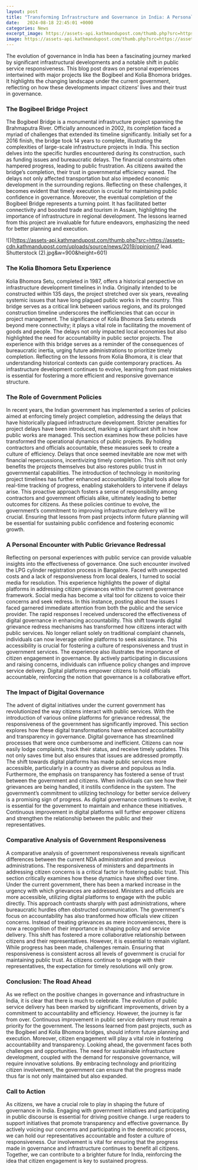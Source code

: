 ```yaml
---
layout: post
title: "Transforming Infrastructure and Governance in India: A Personal Journey"
date:   2024-08-18 22:45:01 +0000
categories: News
excerpt_image: https://assets-api.kathmandupost.com/thumb.php?src=https://assets-cdn.kathmandupost.com/uploads/source/news/2019/opinion/7 lead. Shutterstock (2).jpg&amp;w=900&amp;height=601
image: https://assets-api.kathmandupost.com/thumb.php?src=https://assets-cdn.kathmandupost.com/uploads/source/news/2019/opinion/7 lead. Shutterstock (2).jpg&amp;w=900&amp;height=601
---
```


The evolution of governance in India has been a fascinating journey marked by significant infrastructural developments and a notable shift in public service responsiveness. This blog post draws on personal experiences intertwined with major projects like the Bogibeel and Kolia Bhomora bridges. It highlights the changing landscape under the current government, reflecting on how these developments impact citizens’ lives and their trust in governance.
### The Bogibeel Bridge Project
The Bogibeel Bridge is a monumental infrastructure project spanning the Brahmaputra River. Officially announced in 2002, its completion faced a myriad of challenges that extended its timeline significantly. Initially set for a 2016 finish, the bridge took 14 years to complete, illustrating the complexities of large-scale infrastructure projects in India.
This section delves into the specific hurdles encountered during its construction, such as funding issues and bureaucratic delays. The financial constraints often hampered progress, leading to public frustration. As citizens awaited the bridge’s completion, their trust in governmental efficiency waned. The delays not only affected transportation but also impeded economic development in the surrounding regions. Reflecting on these challenges, it becomes evident that timely execution is crucial for maintaining public confidence in governance.
Moreover, the eventual completion of the Bogibeel Bridge represents a turning point. It has facilitated better connectivity and boosted trade and tourism in Assam, highlighting the importance of infrastructure in regional development. The lessons learned from this project are invaluable for future endeavors, emphasizing the need for better planning and execution.

![](https://assets-api.kathmandupost.com/thumb.php?src=https://assets-cdn.kathmandupost.com/uploads/source/news/2019/opinion/7 lead. Shutterstock (2).jpg&amp;w=900&amp;height=601)
### The Kolia Bhomora Setu Experience
Kolia Bhomora Setu, completed in 1987, offers a historical perspective on infrastructure development timelines in India. Originally intended to be constructed within 135 days, the project stretched over six years, revealing systemic issues that have long plagued public works in the country. This bridge serves as a critical link between various regions, and its prolonged construction timeline underscores the inefficiencies that can occur in project management.
The significance of Kolia Bhomora Setu extends beyond mere connectivity; it plays a vital role in facilitating the movement of goods and people. The delays not only impacted local economies but also highlighted the need for accountability in public sector projects. The experience with this bridge serves as a reminder of the consequences of bureaucratic inertia, urging future administrations to prioritize timely completion.
Reflecting on the lessons from Kolia Bhomora, it is clear that understanding historical contexts can guide contemporary practices. As infrastructure development continues to evolve, learning from past mistakes is essential for fostering a more efficient and responsive governance structure.
### The Role of Government Policies
In recent years, the Indian government has implemented a series of policies aimed at enforcing timely project completion, addressing the delays that have historically plagued infrastructure development. Stricter penalties for project delays have been introduced, marking a significant shift in how public works are managed. This section examines how these policies have transformed the operational dynamics of public projects.
By holding contractors and officials accountable, these measures seek to create a culture of efficiency. Delays that once seemed inevitable are now met with financial repercussions, incentivizing timely completion. This shift not only benefits the projects themselves but also restores public trust in governmental capabilities.
The introduction of technology in monitoring project timelines has further enhanced accountability. Digital tools allow for real-time tracking of progress, enabling stakeholders to intervene if delays arise. This proactive approach fosters a sense of responsibility among contractors and government officials alike, ultimately leading to better outcomes for citizens.
As these policies continue to evolve, the government’s commitment to improving infrastructure delivery will be crucial. Ensuring that lessons from past projects inform future planning will be essential for sustaining public confidence and fostering economic growth.
### A Personal Encounter with Public Grievance Redressal
Reflecting on personal experiences with public service can provide valuable insights into the effectiveness of governance. One such encounter involved the LPG cylinder registration process in Bangalore. Faced with unexpected costs and a lack of responsiveness from local dealers, I turned to social media for resolution. This experience highlights the power of digital platforms in addressing citizen grievances within the current governance framework.
Social media has become a vital tool for citizens to voice their concerns and seek redress. In this instance, posting about the issues I faced garnered immediate attention from both the public and the service provider. The rapid responses I received underscored the effectiveness of digital governance in enhancing accountability.
This shift towards digital grievance redress mechanisms has transformed how citizens interact with public services. No longer reliant solely on traditional complaint channels, individuals can now leverage online platforms to seek assistance. This accessibility is crucial for fostering a culture of responsiveness and trust in government services.
The experience also illustrates the importance of citizen engagement in governance. By actively participating in discussions and raising concerns, individuals can influence policy changes and improve service delivery. Digital platforms empower citizens to hold officials accountable, reinforcing the notion that governance is a collaborative effort.
### The Impact of Digital Governance
The advent of digital initiatives under the current government has revolutionized the way citizens interact with public services. With the introduction of various online platforms for grievance redressal, the responsiveness of the government has significantly improved. This section explores how these digital transformations have enhanced accountability and transparency in governance.
Digital governance has streamlined processes that were once cumbersome and inefficient. Citizens can now easily lodge complaints, track their status, and receive timely updates. This not only saves time but also ensures that issues are addressed promptly. The shift towards digital platforms has made public services more accessible, particularly in a country as diverse and populous as India.
Furthermore, the emphasis on transparency has fostered a sense of trust between the government and citizens. When individuals can see how their grievances are being handled, it instills confidence in the system. The government’s commitment to utilizing technology for better service delivery is a promising sign of progress.
As digital governance continues to evolve, it is essential for the government to maintain and enhance these initiatives. Continuous improvement in digital platforms will further empower citizens and strengthen the relationship between the public and their representatives.
### Comparative Analysis of Government Responsiveness
A comparative analysis of government responsiveness reveals significant differences between the current NDA administration and previous administrations. The responsiveness of ministers and departments in addressing citizen concerns is a critical factor in fostering public trust. This section critically examines how these dynamics have shifted over time.
Under the current government, there has been a marked increase in the urgency with which grievances are addressed. Ministers and officials are more accessible, utilizing digital platforms to engage with the public directly. This approach contrasts sharply with past administrations, where bureaucratic hurdles often obstructed communication.
The government's focus on accountability has also transformed how officials view citizen concerns. Instead of treating grievances as mere inconveniences, there is now a recognition of their importance in shaping policy and service delivery. This shift has fostered a more collaborative relationship between citizens and their representatives.
However, it is essential to remain vigilant. While progress has been made, challenges remain. Ensuring that responsiveness is consistent across all levels of government is crucial for maintaining public trust. As citizens continue to engage with their representatives, the expectation for timely resolutions will only grow.
### Conclusion: The Road Ahead
As we reflect on the positive changes in governance and infrastructure in India, it is clear that there is much to celebrate. The evolution of public service delivery has been marked by significant improvements, driven by a commitment to accountability and efficiency. However, the journey is far from over.
Continuous improvement in public service delivery must remain a priority for the government. The lessons learned from past projects, such as the Bogibeel and Kolia Bhomora bridges, should inform future planning and execution. Moreover, citizen engagement will play a vital role in fostering accountability and transparency.
Looking ahead, the government faces both challenges and opportunities. The need for sustainable infrastructure development, coupled with the demand for responsive governance, will require innovative solutions. By embracing technology and prioritizing citizen involvement, the government can ensure that the progress made thus far is not only maintained but also expanded.
### Call to Action
As citizens, we have a crucial role to play in shaping the future of governance in India. Engaging with government initiatives and participating in public discourse is essential for driving positive change. I urge readers to support initiatives that promote transparency and effective governance.
By actively voicing our concerns and participating in the democratic process, we can hold our representatives accountable and foster a culture of responsiveness. Our involvement is vital for ensuring that the progress made in governance and infrastructure continues to benefit all citizens. Together, we can contribute to a brighter future for India, reinforcing the idea that citizen engagement is key to sustained progress.